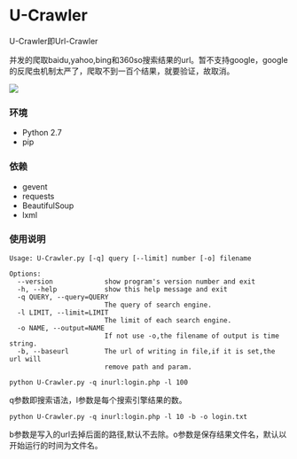 # U-Crawler
U-Crawler即Url-Crawler

并发的爬取baidu,yahoo,bing和360so搜索结果的url。暂不支持google，google的反爬虫机制太严了，爬取不到一百个结果，就要验证，故取消。

![](http://ocnf2x3pk.bkt.clouddn.com/U-Crawler.png)

### 环境

- Python 2.7
- pip

### 依赖

- gevent
- requests
- BeautifulSoup
- lxml

### 使用说明

```
Usage: U-Crawler.py [-q] query [--limit] number [-o] filename

Options:
  --version             show program's version number and exit
  -h, --help            show this help message and exit
  -q QUERY, --query=QUERY
                        The query of search engine.
  -l LIMIT, --limit=LIMIT
                        The limit of each search engine.
  -o NAME, --output=NAME
                        If not use -o,the filename of output is time string.
  -b, --baseurl         The url of writing in file,if it is set,the url will
                        remove path and param.
```


```python U-Crawler.py -q inurl:login.php -l 100```

q参数即搜索语法，l参数是每个搜索引擎结果的数。

```python U-Crawler.py -q inurl:login.php -l 10 -b -o login.txt```

b参数是写入的url去掉后面的路径,默认不去除。o参数是保存结果文件名，默认以开始运行的时间为文件名。
